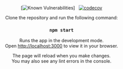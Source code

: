 <center>

[![Known Vulnerabilities](https://snyk.io/test/github/mmansoornano/my-portfolio/main/badge.svg)] &nbsp;
[![codecov](https://codecov.io/gh/mmansoornano/my-portfolio/branch/main/graph/badge.svg?token=KJYUSJMJR0)](https://codecov.io/gh/mmansoornano/my-portfolio)

<center/>
Clone the repository and run the following command:

### `npm start`

Runs the app in the development mode.\
Open [http://localhost:3000](http://localhost:3000) to view it in your browser.

The page will reload when you make changes.\
You may also see any lint errors in the console.
